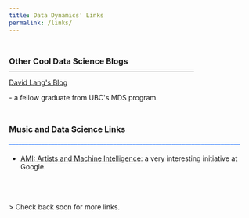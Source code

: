 ```yaml
---
title: Data Dynamics' Links
permalink: /links/
---
```

<br>
<h3 style="LINE-HEIGHT:5px;">Other Cool Data Science Blogs</h3>
<hr width="75%" border-color="#2676FF">
<a href="https://laingdk.github.io/">David Lang's Blog</a>
<p>      - a fellow graduate from UBC's MDS program.</p>
<br>
<h3 style="LINE-HEIGHT:5px;">Music and Data Science Links</h3>
<h5 style="color:#2676FF; LINE-HEIGHT:5px;">_______________________________________________________________________</h5>

- [AMI: Artists and Machine Intelligence](https://ami.withgoogle.com/): a very interesting initiative at Google.
<br>
<br>
<br>
> Check back soon for more links.
